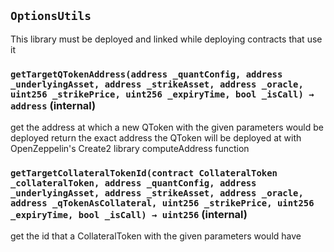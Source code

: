 ## `OptionsUtils`



This library must be deployed and linked while deploying contracts that use it


### `getTargetQTokenAddress(address _quantConfig, address _underlyingAsset, address _strikeAsset, address _oracle, uint256 _strikePrice, uint256 _expiryTime, bool _isCall) → address` (internal)

get the address at which a new QToken with the given parameters would be deployed
return the exact address the QToken will be deployed at with OpenZeppelin's Create2
library computeAddress function




### `getTargetCollateralTokenId(contract CollateralToken _collateralToken, address _quantConfig, address _underlyingAsset, address _strikeAsset, address _oracle, address _qTokenAsCollateral, uint256 _strikePrice, uint256 _expiryTime, bool _isCall) → uint256` (internal)

get the id that a CollateralToken with the given parameters would have





